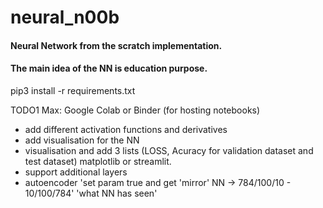 # neural_n00b
#### Neural Network from the scratch implementation.

#### The main idea of the NN is education purpose. 

pip3 install -r requirements.txt

TODO1 Max: Google Colab or Binder (for hosting notebooks)

- add different activation functions and derivatives 
- add visualisation for the NN
- visualisation and add 3 lists (LOSS, Acuracy for validation dataset and test dataset) matplotlib or streamlit. 
- support additional layers 
- autoencoder 'set param true and get 'mirror' NN -> 784/100/10 - 10/100/784' 'what NN has seen' 